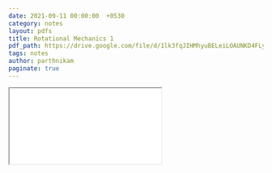 ```yaml
---
date: 2021-09-11 00:00:00  +0530
category: notes
layout: pdfs
title: Rotational Mechanics 1
pdf_path: https://drive.google.com/file/d/1lk3fqJIHMhyuBELeiLOAUNKD4FLyjHwz/preview?usp=sharing
tags: notes
author: parthnikam
paginate: true
---
```


<iframe class="embed-pdf" src="{{ page.pdf_path }}#toolbar=0" seamless="seamless" scrolling="no" style="overflow:hidden"></iframe>

